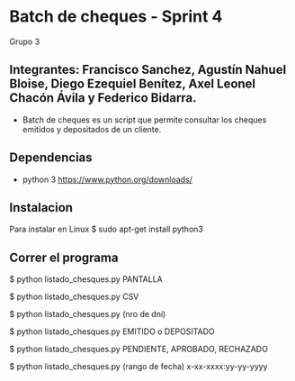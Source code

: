 # Batch de cheques - Sprint 4

Grupo 3

## Integrantes: Francisco Sanchez, Agustín Nahuel Bloise, Diego Ezequiel Benítez, Axel Leonel Chacón Ávila y Federico Bidarra.

* Batch de cheques es un script que permite consultar los cheques emitidos y depositados  de un cliente.

## Dependencias

* python 3  https://www.python.org/downloads/

## Instalacion

Para instalar en Linux
$ sudo apt-get install python3

## Correr el programa

$ python listado_chesques.py PANTALLA

$ python listado_chesques.py CSV

$ python listado_chesques.py (nro de dni)

$ python listado_chesques.py EMITIDO o DEPOSITADO

$ python listado_chesques.py PENDIENTE, APROBADO, RECHAZADO

$ python listado_chesques.py (rango de fecha) x-xx-xxxx:yy-yy-yyyy


